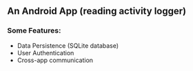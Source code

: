 ## An Android App (reading activity logger)
### Some Features:
- Data Persistence (SQLite database)
- User Authentication
- Cross-app communication
